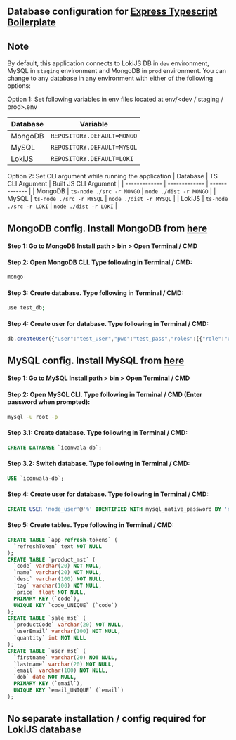 ## Database configuration for [Express Typescript Boilerplate](https://github.com/akash-kansara/iconwala-db)

## Note
By default, this application connects to LokiJS DB in `dev` environment, MySQL in `staging` environment and MongoDB in `prod` environment. You can change to any database in any environment with either of the following options:

Option 1: Set following variables in env files located at env/<dev / staging / prod>.env

| Database | Variable |
| ------------- | ------------- |
| MongoDB | `REPOSITORY.DEFAULT=MONGO` |
| MySQL | `REPOSITORY.DEFAULT=MYSQL` |
| LokiJS | `REPOSITORY.DEFAULT=LOKI` |

Option 2: Set CLI argument while running the application
| Database | TS CLI Argument | Built JS CLI Argument |
| ------------- | ------------- | ------------- |
| MongoDB | `ts-node ./src -r MONGO` | `node ./dist -r MONGO` |
| MySQL | `ts-node ./src -r MYSQL` | `node ./dist -r MYSQL` |
| LokiJS | `ts-node ./src -r LOKI` | `node ./dist -r LOKI` |

## MongoDB config. Install MongoDB from [here](https://docs.mongodb.com/manual/administration/install-community/)

#### Step 1: Go to MongoDB Install path > bin > Open Terminal / CMD

#### Step 2: Open MongoDB CLI. Type following in Terminal / CMD:
```bash
mongo
```

#### Step 3: Create database. Type following in Terminal / CMD:
```bash
use test_db;
```

#### Step 4: Create user for database. Type following in Terminal / CMD:
```javascript
db.createUser({"user":"test_user","pwd":"test_pass","roles":[{"role":"userAdmin","db":"test_db"}]});
```

##

## MySQL config. Install MySQL from [here](https://dev.mysql.com/downloads/installer/)

#### Step 1: Go to MySQL Install path > bin > Open Terminal / CMD

#### Step 2: Open MySQL CLI. Type following in Terminal / CMD (Enter password when prompted):
```bash
mysql -u root -p
```

#### Step 3.1: Create database. Type following in Terminal / CMD:
```sql
CREATE DATABASE `iconwala-db`;
```

#### Step 3.2: Switch database. Type following in Terminal / CMD:
```sql
USE `iconwala-db`;
```

#### Step 4: Create user for database. Type following in Terminal / CMD:
```sql
CREATE USER 'node_user'@'%' IDENTIFIED WITH mysql_native_password BY 'node_user';
```

#### Step 5: Create tables. Type following in Terminal / CMD:
```sql
CREATE TABLE `app-refresh-tokens` (
  `refreshToken` text NOT NULL
);
CREATE TABLE `product_mst` (
  `code` varchar(20) NOT NULL,
  `name` varchar(20) NOT NULL,
  `desc` varchar(100) NOT NULL,
  `tag` varchar(100) NOT NULL,
  `price` float NOT NULL,
  PRIMARY KEY (`code`),
  UNIQUE KEY `code_UNIQUE` (`code`)
);
CREATE TABLE `sale_mst` (
  `productCode` varchar(20) NOT NULL,
  `userEmail` varchar(100) NOT NULL,
  `quantity` int NOT NULL
);
CREATE TABLE `user_mst` (
  `firstname` varchar(20) NOT NULL,
  `lastname` varchar(20) NOT NULL,
  `email` varchar(100) NOT NULL,
  `dob` date NOT NULL,
  PRIMARY KEY (`email`),
  UNIQUE KEY `email_UNIQUE` (`email`)
);
```
##

## No separate installation / config required for LokiJS database